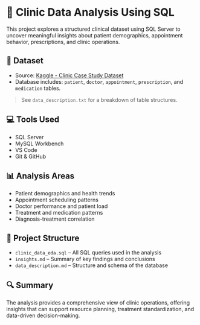 # 🏥 Clinic Data Analysis Using SQL

This project explores a structured clinical dataset using SQL Server to uncover meaningful insights about patient demographics, appointment behavior, prescriptions, and clinic operations.

## 📘 Dataset

- Source: [Kaggle - Clinic Case Study Dataset](https://www.kaggle.com/datasets/rizwanali324/clinic-case-study-dataset)
- Database includes: `patient`, `doctor`, `appointment`, `prescription`,  and `medication` tables.

> See `data_description.txt` for a breakdown of table structures.

## 💻 Tools Used

- SQL Server
- MySQL Workbench
- VS Code
- Git & GitHub

## 📊 Analysis Areas

- Patient demographics and health trends
- Appointment scheduling patterns
- Doctor performance and patient load
- Treatment and medication patterns
- Diagnosis-treatment correlation

## 📁 Project Structure

- `clinic_data_eda.sql` – All SQL queries used in the analysis
- `insights.md` – Summary of key findings and conclusions
- `data_description.md` – Structure and schema of the database

## 🔍 Summary

The analysis provides a comprehensive view of clinic operations, offering insights that can support resource planning, treatment standardization, and data-driven decision-making.

